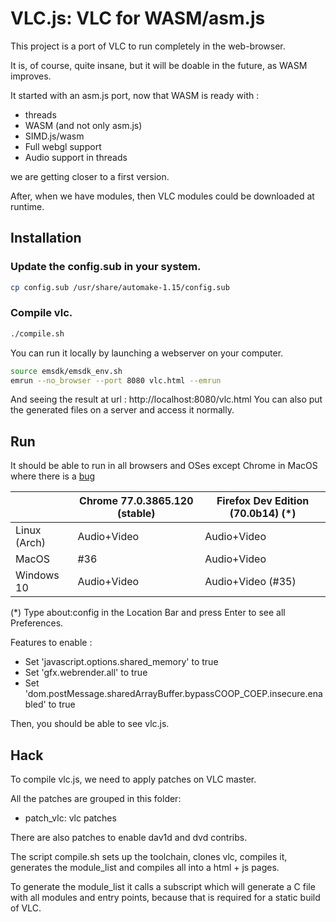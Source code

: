# VLC.js: VLC for WASM/asm.js

This project is a port of VLC to run completely in the web-browser.

It is, of course, quite insane, but it will be doable in the future, as WASM improves.

It started with an asm.js port, now that WASM is ready with :
 - threads
 - WASM (and not only asm.js)
 - SIMD.js/wasm
 - Full webgl support
 - Audio support in threads

we are getting closer to a first version.

After, when we have modules, then VLC modules could be downloaded at runtime.

## Installation

### Update the config.sub in your system.

```bash
cp config.sub /usr/share/automake-1.15/config.sub
```

### Compile vlc.

```bash
./compile.sh
```

You can run it locally by launching a webserver on your computer.

```bash
source emsdk/emsdk_env.sh
emrun --no_browser --port 8080 vlc.html --emrun
```

And seeing the result at url : http://localhost:8080/vlc.html
You can also put the generated files on a server and access it normally.

## Run

It should be able to run in all browsers and OSes except Chrome in MacOS where there is a [bug](https://code.videolan.org/b1ue/vlc/issues/36) 

|| Chrome 77.0.3865.120 (stable) | Firefox Dev Edition (70.0b14) (*)|
| ------ | ------ | ------ |
| Linux (Arch) | Audio+Video | Audio+Video |
| MacOS | #36 | Audio+Video |
| Windows 10 | Audio+Video | Audio+Video (#35)|


(*) Type about:config in the Location Bar and press Enter to see all Preferences.

Features to enable :
 * Set 'javascript.options.shared_memory' to true
 * Set 'gfx.webrender.all' to true
 * Set 'dom.postMessage.sharedArrayBuffer.bypassCOOP_COEP.insecure.enabled' to true

Then, you should be able to see vlc.js.

## Hack

To compile vlc.js, we need to apply patches on VLC master.

All the patches are grouped in this folder:
 * patch_vlc: vlc patches

There are also patches to enable dav1d and dvd contribs.

The script compile.sh sets up the toolchain, clones vlc, compiles it, generates the module_list and compiles all into a html + js pages.

To generate the module_list it calls a subscript which will generate a C file with all modules and entry points, because that is required for a static build of VLC.


